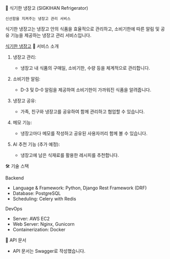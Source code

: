 🧊 식기한 냉장고 (SIGKIHAN Refrigerator)

	신선함을 지켜주는 냉장고 관리 서비스
식기한 냉장고는 냉장고 안의 식품을 효율적으로 관리하고, 소비기한에 따른 알림 및 공유 기능을 제공하는 냉장고 관리 서비스입니다.

 [식기한 냉장고](https://sigkihan.com)
🚀 서비스 소개
1. 냉장고 관리:
   - 냉장고 내 식품의 구매일, 소비기한, 수량 등을 체계적으로 관리합니다.
  
2. 소비기한 알림:
   - D-3 및 D-0 알림을 제공하여 소비기한이 가까워진 식품을 알려줍니다.
  
3. 냉장고 공유:
   - 가족, 친구와 냉장고를 공유하여 함께 관리하고 협업할 수 있습니다.
  
4. 메모 기능:
   - 냉장고마다 메모를 작성하고 공유된 사용자끼리 함께 볼 수 있습니다.
  
5. AI 추천 기능 (추가 예정):
   - 냉장고에 남은 식재료를 활용한 레시피를 추천합니다.


 
🛠 기술 스택

Backend
- Language & Framework: Python, Django Rest Framework (DRF)
- Database: PostgreSQL
- Scheduling: Celery with Redis

 
DevOps
- Server: AWS EC2
- Web Server: Nginx, Gunicorn
- Containerization: Docker



💾 API 문서
- API 문서는 Swagger로 작성했습니다.
